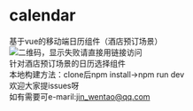 # calendar
 基于vue的移动端日历组件（酒店预订场景）<br/>
 ![二维码，显示失败请直接用链接访问](https://github.com/jwentao/calendar/blob/master/img/calendar.png)
 <br/>
 针对酒店预订场景的日历选择组件<br/>
 本地构建方法：clone后npm install->npm run dev<br/>
 欢迎大家提issues呀<br/>
 如有需要可e-maril:jin_wentao@qq.com
